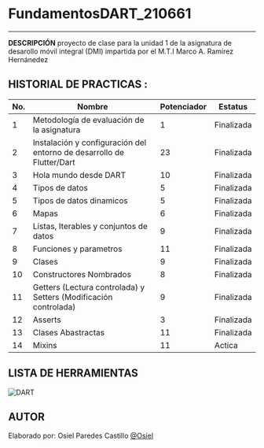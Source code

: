 # FundamentosDART_210661
----

**DESCRIPCIÓN**
proyecto de clase para la unidad 1 de la asignatura de desarollo móvil integral (DMI) impartida por el M.T.I Marco A. Ramírez Hernánedez

## HISTORIAL DE PRACTICAS :
|No.|Nombre|Potenciador|Estatus|
|--|--|--|--|
|1|Metodología de evaluación de la asignatura|1|Finalizada|
|2|Instalación y configuración del entorno de desarrollo de Flutter/Dart|23|Finalizada|
|3|Hola mundo desde DART| 10 |Finalizada|
|4|Tipos de datos| 5 | Finalizada |
|5|Tipos de datos dinamicos| 5 | Finalizada|
|6|Mapas | 6 | Finalizada |
|7|Listas, Iterables y conjuntos de datos | 9 | Finalizada |
|8|Funciones y parametros | 11 | Finalizada | 
|9|Clases | 9 | Finalizada |
|10|Constructores Nombrados | 8 | Finalizada |
|11|Getters (Lectura controlada) y Setters (Modificación controlada) | 9 | Finalizada |
|12|Asserts | 3 | Finalizada |
|13|Clases Abastractas | 11 | Finalizada |
|14|Mixins| 11 | Actica |

## LISTA DE HERRAMIENTAS
![DART](https://img.shields.io/badge/Dart-0175C2?style=for-the-badge&logo=dart&logoColor=white)

## AUTOR 
Elaborado por: Osiel Paredes Castillo [@Osiel](https://github.com/Osiel-Paredes)

